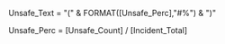 Unsafe_Text = "(" & FORMAT([Unsafe_Perc],"#%") & ")"

Unsafe_Perc = [Unsafe_Count] / [Incident_Total]
